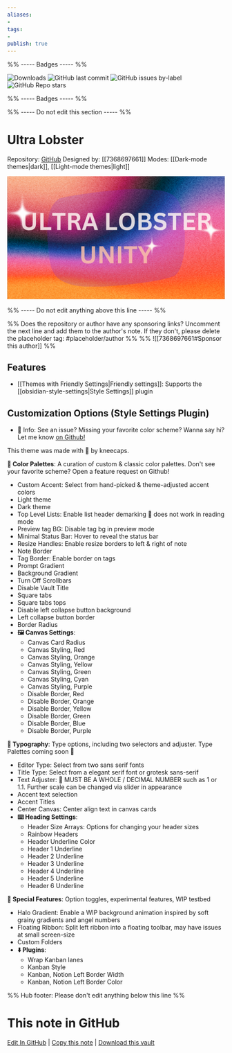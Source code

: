 ```yaml
---
aliases:
- 
tags: 
- 
publish: true
---
```


%% ----- Badges ----- %%

![Downloads](https://img.shields.io/badge/downloads-23307-573E7A?style=for-the-badge&logo=)
![GitHub last commit](https://img.shields.io/github/last-commit/7368697661/Ultra-Lobster?color=573E7A&label=last%20update&logo=github&style=for-the-badge)
![GitHub issues by-label](https://img.shields.io/github/issues/7368697661/Ultra-Lobster/help%20wanted?color=573E7A&logo=github&style=for-the-badge) 
![GitHub Repo stars](https://img.shields.io/github/stars/7368697661/Ultra-Lobster?color=573E7A&logo=github&style=for-the-badge)

%% ----- Badges ----- %%

%% ----- Do not edit this section ----- %%

# Ultra Lobster

Repository: [GitHub](https://github.com/7368697661/Ultra-Lobster)
Designed by: [[7368697661]]
Modes: [[Dark-mode themes|dark]], [[Light-mode themes|light]]



![screenshot](https://github.com/7368697661/Ultra-Lobster/raw/HEAD/preview_thumb.png)

%% ----- Do not edit anything above this line ----- %% 

%% Does the repository or author have any sponsoring links? Uncomment the next line and add them to the author's note. If they don't, please delete the placeholder tag: #placeholder/author %%
%% ![[7368697661#Sponsor this author]] %%


## Features

- [[Themes with Friendly Settings|Friendly settings]]: Supports the [[obsidian-style-settings|Style Settings]] plugin

## Customization Options (Style Settings Plugin) 
- 🦞 Info: See an issue? Missing your favorite color scheme? Wanna say hi? Let me know [on Github!](https://github.com/7368697661/Ultra-Lobster)

This theme was made with 💖 by kneecaps.


**🎨 Color Palettes**: A curation of custom & classic color palettes. Don't see your favorite scheme? Open a feature request on Github!
- Custom Accent: Select from hand-picked & theme-adjusted accent colors
- Light theme
- Dark theme
- Top Level Lists: Enable list header demarking 🚨 does not work in reading mode
- Preview tag BG: Disable tag bg in preview mode
- Minimal Status Bar: Hover to reveal the status bar
- Resize Handles: Enable resize borders to left & right of note
- Note Border
- Tag Border: Enable border on tags
- Prompt Gradient
- Background Gradient
- Turn Off Scrollbars
- Disable Vault Title
- Square tabs
- Square tabs tops
- Disable left collapse button background
- Left collapse button border
- Border Radius
- **🖼️ Canvas Settings**: 
    - Canvas Card Radius
    - Canvas Styling, Red
    - Canvas Styling, Orange
    - Canvas Styling, Yellow
    - Canvas Styling, Green
    - Canvas Styling, Cyan
    - Canvas Styling, Purple
    - Disable Border, Red
    - Disable Border, Orange
    - Disable Border, Yellow
    - Disable Border, Green
    - Disable Border, Blue
    - Disable Border, Purple

**📑 Typography**: Type options, including two selectors and adjuster. Type Palettes coming soon 📅
- Editor Type: Select from two sans serif fonts
- Title Type: Select from a elegant serif font or grotesk sans-serif
- Text Adjuster: 🚨 MUST BE A WHOLE / DECIMAL NUMBER such as 1 or 1.1. Further scale can be changed via slider in appearance
- Accent text selection
- Accent Titles
- Center Canvas: Center align text in canvas cards
- **⌨️ Heading Settings**: 
    - Header Size Arrays: Options for changing your header sizes
    - Rainbow Headers
    - Header Underline Color
    - Header 1 Underline
    - Header 2 Underline
    - Header 3 Underline
    - Header 4 Underline
    - Header 5 Underline
    - Header 6 Underline

**🧪 Special Features**: Option toggles, experimental features, WIP testbed
- Halo Gradient: Enable a WIP background animation inspired by soft grainy gradients and angel numbers
- Floating Ribbon: Split left ribbon into a floating toolbar, may have issues at small screen-size
- Custom Folders
- **⬇️ Plugins**: 
    - Wrap Kanban lanes
    - Kanban Style
    - Kanban, Notion Left Border Width
    - Kanban, Notion Left Border Color


%% Hub footer: Please don't edit anything below this line %%

# This note in GitHub

<span class="git-footer">[Edit In GitHub](https://github.dev/obsidian-community/obsidian-hub/blob/main/02%20-%20Community%20Expansions/02.05%20All%20Community%20Expansions/Themes/Ultra%20Lobster.md "git-hub-edit-note") | [Copy this note](https://raw.githubusercontent.com/obsidian-community/obsidian-hub/main/02%20-%20Community%20Expansions/02.05%20All%20Community%20Expansions/Themes/Ultra%20Lobster.md "git-hub-copy-note") | [Download this vault](https://github.com/obsidian-community/obsidian-hub/archive/refs/heads/main.zip "git-hub-download-vault") </span>
